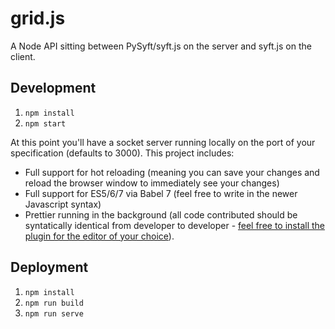 # grid.js

A Node API sitting between PySyft/syft.js on the server and syft.js on the client.

## Development

1. `npm install`
2. `npm start`

At this point you'll have a socket server running locally on the port of your specification (defaults to 3000). This project includes:

- Full support for hot reloading (meaning you can save your changes and reload the browser window to immediately see your changes)
- Full support for ES5/6/7 via Babel 7 (feel free to write in the newer Javascript syntax)
- Prettier running in the background (all code contributed should be syntatically identical from developer to developer - [feel free to install the plugin for the editor of your choice](https://prettier.io/)).

## Deployment

1. `npm install`
2. `npm run build`
3. `npm run serve`

